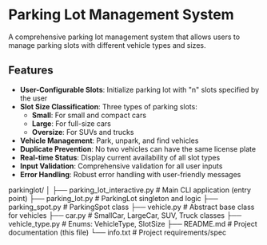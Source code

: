 # Parking Lot Management System

A comprehensive parking lot management system that allows users to manage parking slots with different vehicle types and sizes.

## Features

- **User-Configurable Slots**: Initialize parking lot with "n" slots specified by the user
- **Slot Size Classification**: Three types of parking slots:
  - **Small**: For small and compact cars
  - **Large**: For full-size cars  
  - **Oversize**: For SUVs and trucks
- **Vehicle Management**: Park, unpark, and find vehicles
- **Duplicate Prevention**: No two vehicles can have the same license plate
- **Real-time Status**: Display current availability of all slot types
- **Input Validation**: Comprehensive validation for all user inputs
- **Error Handling**: Robust error handling with user-friendly messages

parkinglot/
│
├── parking_lot_interactive.py   # Main CLI application (entry point)
├── parking_lot.py               # ParkingLot singleton and logic
├── parking_spot.py              # ParkingSpot class
├── vehicle.py                   # Abstract base class for vehicles
├── car.py                       # SmallCar, LargeCar, SUV, Truck classes
├── vehicle_type.py              # Enums: VehicleType, SlotSize
├── README.md                    # Project documentation (this file)
└── info.txt                     # Project requirements/spec
